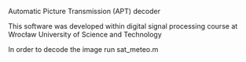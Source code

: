 Automatic Picture Transmission (APT) decoder

This software was developed within digital signal processing
course at Wrocław University of Science and Technology

In order to decode the image run sat_meteo.m
